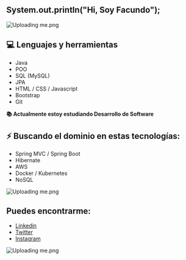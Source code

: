 ## System.out.println("Hi, Soy Facundo");

![Uploading me.png](https://camo.githubusercontent.com/0ad7032460e8632bff50352642d94dbd78eea3df37c0be0cbd0582a5c987938b/68747470733a2f2f796174612d617069782d61396361656136362d616437382d343235662d616130382d6532393235353865626236352e6c73732e6c6f6361776562636f72702e636f6d2e62722f62376337646266663338616534663431396339346365386432323534623964392e706e67)


## 💻 Lenguajes y herramientas
- Java
- POO
- SQL (MySQL)
- JPA
- HTML / CSS / Javascript
- Bootstrap
- Git

**📚 Actualmente estoy estudiando Desarrollo de Software**


## ⚡ Buscando el dominio en estas tecnologías:
- Spring MVC / Spring Boot
- Hibernate
- AWS
- Docker / Kubernetes
- NoSQL

![Uploading me.png](https://camo.githubusercontent.com/0ad7032460e8632bff50352642d94dbd78eea3df37c0be0cbd0582a5c987938b/68747470733a2f2f796174612d617069782d61396361656136362d616437382d343235662d616130382d6532393235353865626236352e6c73732e6c6f6361776562636f72702e636f6d2e62722f62376337646266663338616534663431396339346365386432323534623964392e706e67)

## Puedes encontrarme:
- [Linkedin](https://www.linkedin.com/in/facundo-moraless/)
- [Twitter](https://twitter.com/mfacundo_)
- [Instagram](https://www.instagram.com/m.facundo_/)

![Uploading me.png](https://camo.githubusercontent.com/0ad7032460e8632bff50352642d94dbd78eea3df37c0be0cbd0582a5c987938b/68747470733a2f2f796174612d617069782d61396361656136362d616437382d343235662d616130382d6532393235353865626236352e6c73732e6c6f6361776562636f72702e636f6d2e62722f62376337646266663338616534663431396339346365386432323534623964392e706e67)

